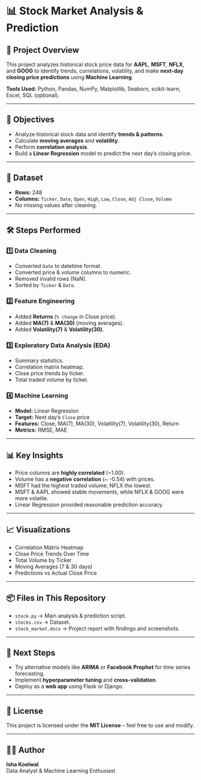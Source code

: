 # 📊 Stock Market Analysis & Prediction

## 📌 Project Overview
This project analyzes historical stock price data for **AAPL**, **MSFT**, **NFLX**, and **GOOG** to identify trends, correlations, volatility, and make **next-day closing price predictions** using **Machine Learning**.

**Tools Used:** Python, Pandas, NumPy, Matplotlib, Seaborn, scikit-learn, Excel, SQL (optional).

---

## 🎯 Objectives
- Analyze historical stock data and identify **trends & patterns**.
- Calculate **moving averages** and **volatility**.
- Perform **correlation analysis**.
- Build a **Linear Regression** model to predict the next day’s closing price.

---

## 📂 Dataset
- **Rows:** 248
- **Columns:** `Ticker`, `Date`, `Open`, `High`, `Low`, `Close`, `Adj Close`, `Volume`
- No missing values after cleaning.

---

## 🛠 Steps Performed
### 1️⃣ Data Cleaning
- Converted `Date` to datetime format.
- Converted price & volume columns to numeric.
- Removed invalid rows (NaN).
- Sorted by `Ticker` & `Date`.

### 2️⃣ Feature Engineering
- Added **Returns** (`% change` in Close price).
- Added **MA(7)** & **MA(30)** (moving averages).
- Added **Volatility(7)** & **Volatility(30)**.

### 3️⃣ Exploratory Data Analysis (EDA)
- Summary statistics.
- Correlation matrix heatmap.
- Close price trends by ticker.
- Total traded volume by ticker.

### 4️⃣ Machine Learning
- **Model:** Linear Regression
- **Target:** Next day’s `Close` price
- **Features:** Close, MA(7), MA(30), Volatility(7), Volatility(30), Return
- **Metrics:** RMSE, MAE

---

## 📊 Key Insights
- Price columns are **highly correlated** (~1.00).
- Volume has a **negative correlation** (~ -0.54) with prices.
- MSFT had the highest traded volume; NFLX the lowest.
- MSFT & AAPL showed stable movements, while NFLX & GOOG were more volatile.
- Linear Regression provided reasonable prediction accuracy.

---

## 📈 Visualizations
- Correlation Matrix Heatmap
- Close Price Trends Over Time
- Total Volume by Ticker
- Moving Averages (7 & 30 days)
- Predictions vs Actual Close Price

---

## 📦 Files in This Repository
- `stock.py` → Main analysis & prediction script.
- `stocks.csv` → Dataset.
- `stock_market.docx` → Project report with findings and screenshots.


---

## 🚀 Next Steps
- Try alternative models like **ARIMA** or **Facebook Prophet** for time series forecasting.
- Implement **hyperparameter tuning** and **cross-validation**.
- Deploy as a **web app** using Flask or Django.

---

## 📜 License
This project is licensed under the **MIT License** – feel free to use and modify.

---

## 👩‍💻 Author
**Isha Koolwal**  
Data Analyst & Machine Learning Enthusiast
